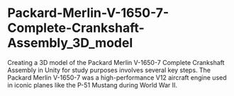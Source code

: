 # Packard-Merlin-V-1650-7-Complete-Crankshaft-Assembly_3D_model
Creating a 3D model of the Packard Merlin V-1650-7 Complete Crankshaft Assembly in Unity for study purposes involves several key steps. The Packard Merlin V-1650-7 was a high-performance V12 aircraft engine used in iconic planes like the P-51 Mustang during World War II.
